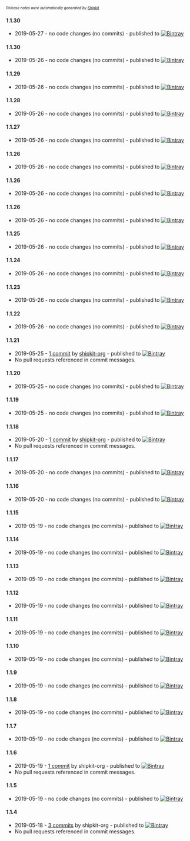 <sup><sup>*Release notes were automatically generated by [Shipkit](http://shipkit.org/)*</sup></sup>

#### 1.1.30
 - 2019-05-27 - no code changes (no commits) - published to [![Bintray](https://img.shields.io/badge/Bintray-1.1.30-green.svg)](https://bintray.com/droidsonroids/maven/chuck/1.1.30)

#### 1.1.30
 - 2019-05-26 - no code changes (no commits) - published to [![Bintray](https://img.shields.io/badge/Bintray-1.1.30-green.svg)](https://bintray.com/droidsonroids/maven/chuck/1.1.30)

#### 1.1.29
 - 2019-05-26 - no code changes (no commits) - published to [![Bintray](https://img.shields.io/badge/Bintray-1.1.29-green.svg)](https://bintray.com/droidsonroids/maven/chuck/1.1.29)

#### 1.1.28
 - 2019-05-26 - no code changes (no commits) - published to [![Bintray](https://img.shields.io/badge/Bintray-1.1.28-green.svg)](https://bintray.com/droidsonroids/maven/chuck/1.1.28)

#### 1.1.27
 - 2019-05-26 - no code changes (no commits) - published to [![Bintray](https://img.shields.io/badge/Bintray-1.1.27-green.svg)](https://bintray.com/droidsonroids/maven/chuck/1.1.27)

#### 1.1.26
 - 2019-05-26 - no code changes (no commits) - published to [![Bintray](https://img.shields.io/badge/Bintray-1.1.26-green.svg)](https://bintray.com/droidsonroids/maven/chuck/1.1.26)

#### 1.1.26
 - 2019-05-26 - no code changes (no commits) - published to [![Bintray](https://img.shields.io/badge/Bintray-1.1.26-green.svg)](https://bintray.com/droidsonroids/maven/chuck/1.1.26)

#### 1.1.26
 - 2019-05-26 - no code changes (no commits) - published to [![Bintray](https://img.shields.io/badge/Bintray-1.1.26-green.svg)](https://bintray.com/droidsonroids/maven/chuck/1.1.26)

#### 1.1.25
 - 2019-05-26 - no code changes (no commits) - published to [![Bintray](https://img.shields.io/badge/Bintray-1.1.25-green.svg)](https://bintray.com/droidsonroids/maven/chuck/1.1.25)

#### 1.1.24
 - 2019-05-26 - no code changes (no commits) - published to [![Bintray](https://img.shields.io/badge/Bintray-1.1.24-green.svg)](https://bintray.com/droidsonroids/maven/chuck/1.1.24)

#### 1.1.23
 - 2019-05-26 - no code changes (no commits) - published to [![Bintray](https://img.shields.io/badge/Bintray-1.1.23-green.svg)](https://bintray.com/droidsonroids/maven/chuck/1.1.23)

#### 1.1.22
 - 2019-05-26 - no code changes (no commits) - published to [![Bintray](https://img.shields.io/badge/Bintray-1.1.22-green.svg)](https://bintray.com/droidsonroids/maven/chuck/1.1.22)

#### 1.1.21
 - 2019-05-25 - [1 commit](https://github.com/DroidsOnRoids/chuck/compare/v1.1.20...v1.1.21) by [shipkit-org](https://github.com/shipkit-org) - published to [![Bintray](https://img.shields.io/badge/Bintray-1.1.21-green.svg)](https://bintray.com/koral/maven/chuck/1.1.21)
 - No pull requests referenced in commit messages.

#### 1.1.20
 - 2019-05-25 - no code changes (no commits) - published to [![Bintray](https://img.shields.io/badge/Bintray-1.1.20-green.svg)](https://bintray.com/koral/maven/chuck/1.1.20)

#### 1.1.19
 - 2019-05-25 - no code changes (no commits) - published to [![Bintray](https://img.shields.io/badge/Bintray-1.1.19-green.svg)](https://bintray.com/koral/maven/chuck/1.1.19)

#### 1.1.18
 - 2019-05-20 - [1 commit](https://github.com/DroidsOnRoids/chuck/compare/v1.1.17...v1.1.18) by [shipkit-org](https://github.com/shipkit-org) - published to [![Bintray](https://img.shields.io/badge/Bintray-1.1.18-green.svg)](https://bintray.com/koral/maven/chuck/1.1.18)
 - No pull requests referenced in commit messages.

#### 1.1.17
 - 2019-05-20 - no code changes (no commits) - published to [![Bintray](https://img.shields.io/badge/Bintray-1.1.17-green.svg)](https://bintray.com/koral/maven/chuck/1.1.17)

#### 1.1.16
 - 2019-05-20 - no code changes (no commits) - published to [![Bintray](https://img.shields.io/badge/Bintray-1.1.16-green.svg)](https://bintray.com/koral/maven/chuck/1.1.16)

#### 1.1.15
 - 2019-05-19 - no code changes (no commits) - published to [![Bintray](https://img.shields.io/badge/Bintray-1.1.15-green.svg)](https://bintray.com/koral/maven/chuck/1.1.15)

#### 1.1.14
 - 2019-05-19 - no code changes (no commits) - published to [![Bintray](https://img.shields.io/badge/Bintray-1.1.14-green.svg)](https://bintray.com/koral/maven/chuck/1.1.14)

#### 1.1.13
 - 2019-05-19 - no code changes (no commits) - published to [![Bintray](https://img.shields.io/badge/Bintray-1.1.13-green.svg)](https://bintray.com/koral/maven/chuck1.1.13)

#### 1.1.12
 - 2019-05-19 - no code changes (no commits) - published to [![Bintray](https://img.shields.io/badge/Bintray-1.1.12-green.svg)](https://bintray.com/koral/maven/chuck1.1.12)

#### 1.1.11
 - 2019-05-19 - no code changes (no commits) - published to [![Bintray](https://img.shields.io/badge/Bintray-1.1.11-green.svg)](https://bintray.com/koral/maven/chuck1.1.11)

#### 1.1.10
 - 2019-05-19 - no code changes (no commits) - published to [![Bintray](https://img.shields.io/badge/Bintray-1.1.10-green.svg)](https://bintray.com/koral/maven/chuck1.1.10)

#### 1.1.9
 - 2019-05-19 - no code changes (no commits) - published to [![Bintray](https://img.shields.io/badge/Bintray-1.1.9-green.svg)](https://bintray.com/koral/maven/chuck/1.1.9)

#### 1.1.8
 - 2019-05-19 - no code changes (no commits) - published to [![Bintray](https://img.shields.io/badge/Bintray-1.1.8-green.svg)](https://bintray.com/koral/maven/chuck/1.1.8)

#### 1.1.7
 - 2019-05-19 - no code changes (no commits) - published to [![Bintray](https://img.shields.io/badge/Bintray-1.1.7-green.svg)](https://bintray.com/koral/maven/chuck/1.1.7)

#### 1.1.6
 - 2019-05-19 - [1 commit](https://github.com/DroidsOnRoids/chuck/compare/v1.1.5...v1.1.6) by shipkit-org - published to [![Bintray](https://img.shields.io/badge/Bintray-1.1.6-green.svg)](https://bintray.com/koral/maven/chuck1.1.6)
 - No pull requests referenced in commit messages.

#### 1.1.5
 - 2019-05-19 - no code changes (no commits) - published to [![Bintray](https://img.shields.io/badge/Bintray-1.1.5-green.svg)](https://github.com/DroidsOnRoids/chuck1.1.5)

#### 1.1.4
 - 2019-05-18 - [3 commits](https://github.com/DroidsOnRoids/chuck/compare/v1.1.3...v1.1.4) by shipkit-org - published to [![Bintray](https://img.shields.io/badge/Bintray-1.1.4-green.svg)](https://github.com/DroidsOnRoids/chuck1.1.4)
 - No pull requests referenced in commit messages.

